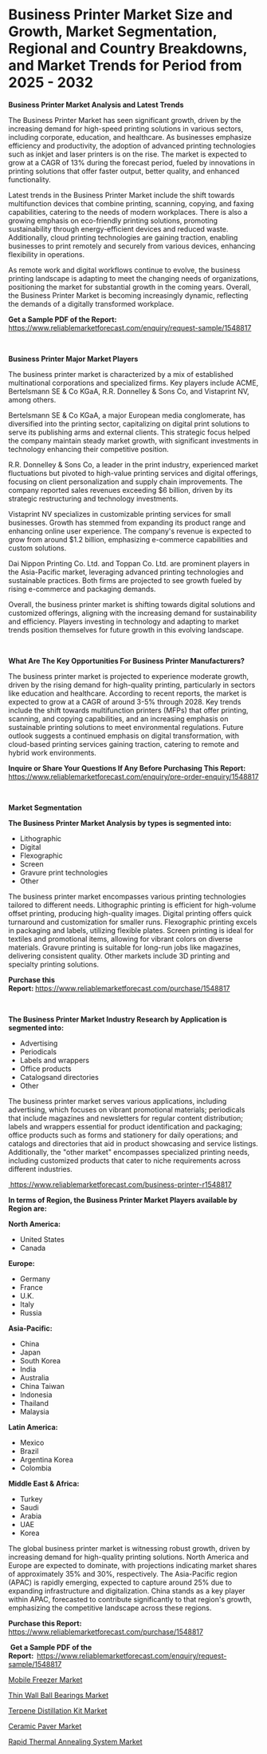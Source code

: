 <p><h1>Business Printer Market Size and Growth, Market Segmentation, Regional and Country Breakdowns, and Market Trends for Period from 2025 -  2032</h1></p><p><strong>Business Printer Market Analysis and Latest Trends</strong></p>
<p><p>The Business Printer Market has seen significant growth, driven by the increasing demand for high-speed printing solutions in various sectors, including corporate, education, and healthcare. As businesses emphasize efficiency and productivity, the adoption of advanced printing technologies such as inkjet and laser printers is on the rise. The market is expected to grow at a CAGR of 13% during the forecast period, fueled by innovations in printing solutions that offer faster output, better quality, and enhanced functionality.</p><p>Latest trends in the Business Printer Market include the shift towards multifunction devices that combine printing, scanning, copying, and faxing capabilities, catering to the needs of modern workplaces. There is also a growing emphasis on eco-friendly printing solutions, promoting sustainability through energy-efficient devices and reduced waste. Additionally, cloud printing technologies are gaining traction, enabling businesses to print remotely and securely from various devices, enhancing flexibility in operations.</p><p>As remote work and digital workflows continue to evolve, the business printing landscape is adapting to meet the changing needs of organizations, positioning the market for substantial growth in the coming years. Overall, the Business Printer Market is becoming increasingly dynamic, reflecting the demands of a digitally transformed workplace.</p></p>
<p><strong>Get a Sample PDF of the Report:&nbsp;</strong> <a href="https://www.reliablemarketforecast.com/enquiry/request-sample/1548817?utm_campaign=1197&utm_medium=2&utm_source=Github&utm_content=ia&utm_term=10042025&utm_id=business-printer">https://www.reliablemarketforecast.com/enquiry/request-sample/1548817</a></p>
<p>&nbsp;</p>
<p><strong>Business Printer Major Market Players</strong></p>
<p><p>The business printer market is characterized by a mix of established multinational corporations and specialized firms. Key players include ACME, Bertelsmann SE & Co KGaA, R.R. Donnelley & Sons Co, and Vistaprint NV, among others. </p><p>Bertelsmann SE & Co KGaA, a major European media conglomerate, has diversified into the printing sector, capitalizing on digital print solutions to serve its publishing arms and external clients. This strategic focus helped the company maintain steady market growth, with significant investments in technology enhancing their competitive position. </p><p>R.R. Donnelley & Sons Co, a leader in the print industry, experienced market fluctuations but pivoted to high-value printing services and digital offerings, focusing on client personalization and supply chain improvements. The company reported sales revenues exceeding $6 billion, driven by its strategic restructuring and technology investments.</p><p>Vistaprint NV specializes in customizable printing services for small businesses. Growth has stemmed from expanding its product range and enhancing online user experience. The company's revenue is expected to grow from around $1.2 billion, emphasizing e-commerce capabilities and custom solutions.</p><p>Dai Nippon Printing Co. Ltd. and Toppan Co. Ltd. are prominent players in the Asia-Pacific market, leveraging advanced printing technologies and sustainable practices. Both firms are projected to see growth fueled by rising e-commerce and packaging demands.</p><p>Overall, the business printer market is shifting towards digital solutions and customized offerings, aligning with the increasing demand for sustainability and efficiency. Players investing in technology and adapting to market trends position themselves for future growth in this evolving landscape.</p></p>
<p>&nbsp;</p>
<p><strong>What Are The Key Opportunities For Business Printer Manufacturers?</strong></p>
<p><p>The business printer market is projected to experience moderate growth, driven by the rising demand for high-quality printing, particularly in sectors like education and healthcare. According to recent reports, the market is expected to grow at a CAGR of around 3-5% through 2028. Key trends include the shift towards multifunction printers (MFPs) that offer printing, scanning, and copying capabilities, and an increasing emphasis on sustainable printing solutions to meet environmental regulations. Future outlook suggests a continued emphasis on digital transformation, with cloud-based printing services gaining traction, catering to remote and hybrid work environments.</p></p>
<p><strong>Inquire or Share Your Questions If Any Before Purchasing This Report:</strong> <a href="https://www.reliablemarketforecast.com/enquiry/pre-order-enquiry/1548817?utm_campaign=1197&utm_medium=2&utm_source=Github&utm_content=ia&utm_term=10042025&utm_id=business-printer">https://www.reliablemarketforecast.com/enquiry/pre-order-enquiry/1548817</a></p>
<p>&nbsp;</p>
<p><strong>Market Segmentation</strong></p>
<p><strong>The Business Printer Market Analysis by types is segmented into:</strong></p>
<p><ul><li>Lithographic</li><li>Digital</li><li>Flexographic</li><li>Screen</li><li>Gravure print technologies</li><li>Other</li></ul></p>
<p><p>The business printer market encompasses various printing technologies tailored to different needs. Lithographic printing is efficient for high-volume offset printing, producing high-quality images. Digital printing offers quick turnaround and customization for smaller runs. Flexographic printing excels in packaging and labels, utilizing flexible plates. Screen printing is ideal for textiles and promotional items, allowing for vibrant colors on diverse materials. Gravure printing is suitable for long-run jobs like magazines, delivering consistent quality. Other markets include 3D printing and specialty printing solutions.</p></p>
<p><strong>Purchase this Report:&nbsp;</strong><a href="https://www.reliablemarketforecast.com/purchase/1548817?utm_campaign=1197&utm_medium=2&utm_source=Github&utm_content=ia&utm_term=10042025&utm_id=business-printer">https://www.reliablemarketforecast.com/purchase/1548817</a></p>
<p>&nbsp;</p>
<p><strong>The Business Printer Market Industry Research by Application is segmented into:</strong></p>
<p><ul><li>Advertising</li><li>Periodicals</li><li>Labels and wrappers</li><li>Office products</li><li>Catalogsand directories</li><li>Other</li></ul></p>
<p><p>The business printer market serves various applications, including advertising, which focuses on vibrant promotional materials; periodicals that include magazines and newsletters for regular content distribution; labels and wrappers essential for product identification and packaging; office products such as forms and stationery for daily operations; and catalogs and directories that aid in product showcasing and service listings. Additionally, the "other market" encompasses specialized printing needs, including customized products that cater to niche requirements across different industries.</p></p>
<p><a href="https://www.reliablemarketforecast.com/business-printer-r1548817?utm_campaign=1197&utm_medium=2&utm_source=Github&utm_content=ia&utm_term=10042025&utm_id=business-printer">&nbsp;https://www.reliablemarketforecast.com/business-printer-r1548817</a></p>
<p><strong>In terms of Region, the Business Printer Market Players available by Region are:</strong></p>
<p>
    <p> <strong> North America: </strong>
        <ul>
            <li>United States</li>
            <li>Canada</li>
        </ul>
        </p> 
    <p> <strong> Europe: </strong>
        <ul>
            <li>Germany</li>
            <li>France</li>
            <li>U.K.</li>
            <li>Italy</li>
            <li>Russia</li>
        </ul>
        </p> 
    <p> <strong> Asia-Pacific: </strong>
        <ul>
            <li>China</li>
            <li>Japan</li>
            <li>South Korea</li>
            <li>India</li>
            <li>Australia</li>
            <li>China Taiwan</li>
            <li>Indonesia</li>
            <li>Thailand</li>
            <li>Malaysia</li>
        </ul>
        </p> 
    <p> <strong> Latin America: </strong>
        <ul>
            <li>Mexico</li>
            <li>Brazil</li>
            <li>Argentina Korea</li>
            <li>Colombia</li>
        </ul>
        </p> 
    <p> <strong> Middle East & Africa: </strong>
        <ul>
            <li>Turkey</li>
            <li>Saudi</li>
            <li>Arabia</li>
            <li>UAE</li>
            <li>Korea</li>
        </ul>
    </p>
    </p>
<p><p>The global business printer market is witnessing robust growth, driven by increasing demand for high-quality printing solutions. North America and Europe are expected to dominate, with projections indicating market shares of approximately 35% and 30%, respectively. The Asia-Pacific region (APAC) is rapidly emerging, expected to capture around 25% due to expanding infrastructure and digitalization. China stands as a key player within APAC, forecasted to contribute significantly to that region's growth, emphasizing the competitive landscape across these regions.</p></p>
<p><strong>Purchase this Report: </strong><a href="https://www.reliablemarketforecast.com/purchase/1548817?utm_campaign=1197&utm_medium=2&utm_source=Github&utm_content=ia&utm_term=10042025&utm_id=business-printer">https://www.reliablemarketforecast.com/purchase/1548817</a></p>
<p>&nbsp;<strong>Get a Sample PDF of the Report:&nbsp;&nbsp;</strong><a href="https://www.reliablemarketforecast.com/enquiry/request-sample/1548817?utm_campaign=1197&utm_medium=2&utm_source=Github&utm_content=ia&utm_term=10042025&utm_id=business-printer">https://www.reliablemarketforecast.com/enquiry/request-sample/1548817</a></p>
<p><strong></strong></p>
<p><p><a href="https://github.com/ritooesiaba/Market-Research-Report-List-1/blob/main/mobile-freezer-market.md?utm_campaign=1197&utm_medium=2&utm_source=Github&utm_content=ia&utm_term=10042025&utm_id=business-printer">Mobile Freezer Market</a></p><p><a href="https://github.com/aarajlyre/Market-Research-Report-List-1/blob/main/thin-wall-ball-bearings-market.md?utm_campaign=1197&utm_medium=2&utm_source=Github&utm_content=ia&utm_term=10042025&utm_id=business-printer">Thin Wall Ball Bearings Market</a></p><p><a href="https://github.com/palenjeppecd/Market-Research-Report-List-1/blob/main/terpene-distillation-kit-market.md?utm_campaign=1197&utm_medium=2&utm_source=Github&utm_content=ia&utm_term=10042025&utm_id=business-printer">Terpene Distillation Kit Market</a></p><p><a href="https://github.com/raaschadonle/Market-Research-Report-List-1/blob/main/ceramic-paver-market.md?utm_campaign=1197&utm_medium=2&utm_source=Github&utm_content=ia&utm_term=10042025&utm_id=business-printer">Ceramic Paver Market</a></p><p><a href="https://github.com/sawrovpipolo/Market-Research-Report-List-1/blob/main/rapid-thermal-annealing-system-market.md?utm_campaign=1197&utm_medium=2&utm_source=Github&utm_content=ia&utm_term=10042025&utm_id=business-printer">Rapid Thermal Annealing System Market</a></p></p>